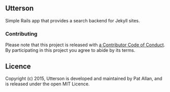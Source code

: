 ## Utterson

Simple Rails app that provides a search backend for Jekyll sites.

### Contributing

Please note that this project is released with [a Contributor Code of Conduct](http://contributor-covenant.org/version/1/0/0/). By participating in this project you agree to abide by its terms.

## Licence

Copyright (c) 2015, Utterson is developed and maintained by Pat Allan, and is
released under the open MIT Licence.
